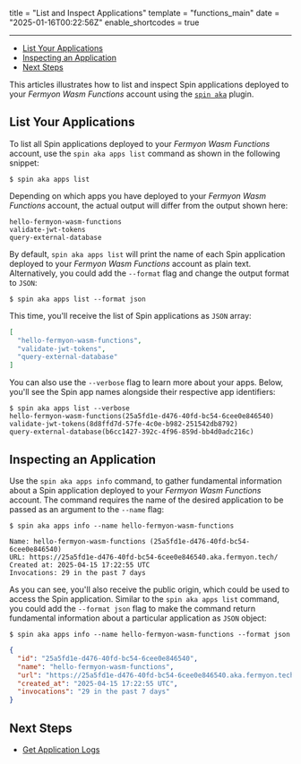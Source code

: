 title = "List and Inspect Applications"
template = "functions_main"
date = "2025-01-16T00:22:56Z"
enable_shortcodes = true

---
- [List Your Applications](#list-your-applications)
- [Inspecting an Application](#inspecting-an-application)
- [Next Steps](#next-steps)

This articles illustrates how to list and inspect Spin applications deployed to your _Fermyon Wasm Functions_ account using the [`spin aka`](deploy/#install-the-aka-plugin) plugin.

## List Your Applications

To list all Spin applications deployed to your _Fermyon Wasm Functions_ account, use the `spin aka apps list` command as shown in the following snippet:

<!-- @selectiveCpy -->

```console
$ spin aka apps list
```

Depending on which apps you have deployed to your _Fermyon Wasm Functions_ account, the actual output will differ from the output shown here:

<!-- @nocpy -->

```console
hello-fermyon-wasm-functions
validate-jwt-tokens
query-external-database
```

By default, `spin aka apps list` will print the name of each Spin application deployed to your _Fermyon Wasm Functions_ account as plain text. Alternatively, you could add the `--format` flag and change the output format to `JSON`:

<!-- @selectiveCpy -->

```console
$ spin aka apps list --format json
```

This time, you'll receive the list of Spin applications as `JSON` array:

<!-- @nocpy -->

```json
[
  "hello-fermyon-wasm-functions",
  "validate-jwt-tokens",
  "query-external-database"
]
```

You can also use the `--verbose` flag to learn more about your apps. Below, you'll see the Spin app names alongside their respective app identifiers:

```console
$ spin aka apps list --verbose
hello-fermyon-wasm-functions(25a5fd1e-d476-40fd-bc54-6cee0e846540)
validate-jwt-tokens(8d8ffd7d-57fe-4c0e-b982-251542db8792)
query-external-database(b6cc1427-392c-4f96-859d-bb4d0adc216c)
```

## Inspecting an Application

Use the `spin aka apps info` command, to gather fundamental information about a Spin application deployed to your _Fermyon Wasm Functions_ account. The command requires the name of the desired application to be passed as an argument to the `--name` flag:

<!-- @selectiveCpy -->

```console
$ spin aka apps info --name hello-fermyon-wasm-functions
```

<!-- @nocpy -->

```console
Name: hello-fermyon-wasm-functions (25a5fd1e-d476-40fd-bc54-6cee0e846540)
URL: https://25a5fd1e-d476-40fd-bc54-6cee0e846540.aka.fermyon.tech/
Created at: 2025-04-15 17:22:55 UTC
Invocations: 29 in the past 7 days
```

As you can see, you'll also receive the public origin, which could be used to access the Spin application. Similar to the `spin aka apps list` command, you could add the `--format json` flag to make the command return fundamental information about a particular application as `JSON` object:

<!-- @selectiveCpy -->
```console
$ spin aka apps info --name hello-fermyon-wasm-functions --format json
```

<!-- @nocpy -->

```json
{
  "id": "25a5fd1e-d476-40fd-bc54-6cee0e846540",
  "name": "hello-fermyon-wasm-functions",
  "url": "https://25a5fd1e-d476-40fd-bc54-6cee0e846540.aka.fermyon.tech/",
  "created_at": "2025-04-15 17:22:55 UTC",
  "invocations": "29 in the past 7 days"
}
```

## Next Steps

- [Get Application Logs](get-logs)
